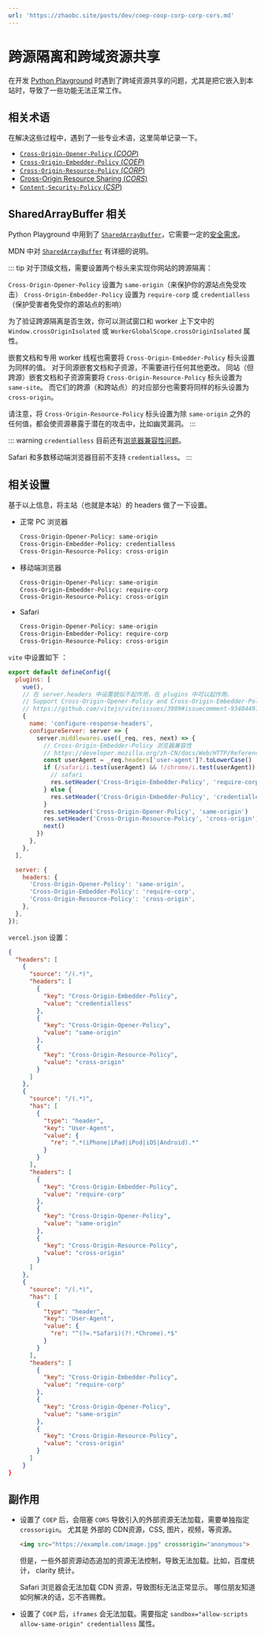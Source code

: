 ```yaml
---
url: 'https://zhaobc.site/posts/dev/coep-coop-corp-corp-cors.md'
---
```

# 跨源隔离和跨域资源共享

在开发 [Python Playground](https://play-py.zhaobc.site) 时遇到了跨域资源共享的问题，尤其是把它嵌入到本站时，导致了一些功能无法正常工作。

## 相关术语

在解决这些过程中，遇到了一些专业术语，这里简单记录一下。

* [`Cross-Origin-Opener-Policy` (*COOP*)](https://developer.mozilla.org/en-US/docs/Web/HTTP/Reference/Headers/Cross-Origin-Opener-Policy)
* [`Cross-Origin-Embedder-Policy` (*COEP*)](https://developer.mozilla.org/zh-CN/docs/Web/HTTP/Reference/Headers/Cross-Origin-Embedder-Policy)
* [`Cross-Origin-Resource-Policy` (*CORP*)](https://developer.mozilla.org/zh-CN/docs/Web/HTTP/Reference/Headers/Cross-Origin-Resource-Policy)
* [Cross-Origin Resource Sharing (*CORS*)](https://developer.mozilla.org/zh-CN/docs/Web/HTTP/Guides/CORS)
* [`Content-Security-Policy` (*CSP*)](https://developer.mozilla.org/zh-CN/docs/Web/HTTP/Guides/CSP)

## SharedArrayBuffer 相关

Python Playground 中用到了 [`SharedArrayBuffer`](https://developer.mozilla.org/zh-CN/docs/Web/JavaScript/Reference/Global_Objects/SharedArrayBuffer)，它需要一定的[安全需求](https://developer.mozilla.org/zh-CN/docs/Web/JavaScript/Reference/Global_Objects/SharedArrayBuffer#%E5%AE%89%E5%85%A8%E9%9C%80%E6%B1%82)。

MDN 中对 [`SharedArrayBuffer`](https://developer.mozilla.org/zh-CN/docs/Web/JavaScript/Reference/Global_Objects/SharedArrayBuffer) 有详细的说明。

::: tip
对于顶级文档，需要设置两个标头来实现你网站的跨源隔离：

`Cross-Origin-Opener-Policy` 设置为 `same-origin`（来保护你的源站点免受攻击）
`Cross-Origin-Embedder-Policy` 设置为 `require-corp` 或 `credentialless`（保护受害者免受你的源站点的影响）

为了验证跨源隔离是否生效，你可以测试窗口和 worker 上下文中的 `Window.crossOriginIsolated` 或 `WorkerGlobalScope.crossOriginIsolated` 属性。

嵌套文档和专用 worker 线程也需要将 `Cross-Origin-Embedder-Policy` 标头设置为同样的值。
对于同源嵌套文档和子资源，不需要进行任何其他更改。
同站（但跨源）嵌套文档和子资源需要将 `Cross-Origin-Resource-Policy` 标头设置为 `same-site`。
而它们的跨源（和跨站点）的对应部分也需要将同样的标头设置为 `cross-origin`。

请注意，将 `Cross-Origin-Resource-Policy` 标头设置为除 `same-origin` 之外的任何值，都会使资源暴露于潜在的攻击中，比如幽灵漏洞。
:::

::: warning
`credentialless` 目前还有[浏览器兼容性问题](https://developer.mozilla.org/zh-CN/docs/Web/HTTP/Reference/Headers/Cross-Origin-Embedder-Policy#%E6%B5%8F%E8%A7%88%E5%99%A8%E5%85%BC%E5%AE%B9%E6%80%A7)。

Safari 和多数移动端浏览器目前不支持 `credentialless`。
:::

## 相关设置

基于以上信息，将主站（也就是本站）的 headers 做了一下设置。

* 正常 PC 浏览器

  ```txt
  Cross-Origin-Opener-Policy: same-origin
  Cross-Origin-Embedder-Policy: credentialless
  Cross-Origin-Resource-Policy: cross-origin
  ```

* 移动端浏览器

  ```txt
  Cross-Origin-Opener-Policy: same-origin
  Cross-Origin-Embedder-Policy: require-corp
  Cross-Origin-Resource-Policy: cross-origin
  ```

* Safari

  ```txt
  Cross-Origin-Opener-Policy: same-origin
  Cross-Origin-Embedder-Policy: require-corp
  Cross-Origin-Resource-Policy: cross-origin
  ```

`vite` 中设置如下 ：

```js
export default defineConfig({
  plugins: [
    vue(),
    // 在 server.headers 中设置貌似不起作用，在 plugins 中可以起作用。
    // Support Cross-Origin-Opener-Policy and Cross-Origin-Embedder-Policy on dev server
    // https://github.com/vitejs/vite/issues/3909#issuecomment-934044912
    {
      name: 'configure-response-headers',
      configureServer: server => {
        server.middlewares.use((_req, res, next) => {
          // Cross-Origin-Embedder-Policy 浏览器兼容性
          // https://developer.mozilla.org/zh-CN/docs/Web/HTTP/Reference/Headers/Cross-Origin-Embedder-Policy#%E6%B5%8F%E8%A7%88%E5%99%A8%E5%85%BC%E5%AE%B9%E6%80%A7
          const userAgent = _req.headers['user-agent']?.toLowerCase() || ''
          if (/safari/i.test(userAgent) && !/chrome/i.test(userAgent)) {
            // safari
            res.setHeader('Cross-Origin-Embedder-Policy', 'require-corp')
          } else {
            res.setHeader('Cross-Origin-Embedder-Policy', 'credentialless')
          }
          res.setHeader('Cross-Origin-Opener-Policy', 'same-origin')
          res.setHeader('Cross-Origin-Resource-Policy', 'cross-origin')
          next()
        })
      },
    },
  ],

  server: {
    headers: {
      'Cross-Origin-Opener-Policy': 'same-origin',
      'Cross-Origin-Embedder-Policy': 'require-corp',
      'Cross-Origin-Resource-Policy': 'cross-origin',
    },
  },
});
```

`vercel.json` 设置：

```json
{
  "headers": [
    {
      "source": "/(.*)",
      "headers": [
        {
          "key": "Cross-Origin-Embedder-Policy",
          "value": "credentialless"
        },
        {
          "key": "Cross-Origin-Opener-Policy",
          "value": "same-origin"
        },
        {
          "key": "Cross-Origin-Resource-Policy",
          "value": "cross-origin"
        }
      ]
    },
    {
      "source": "/(.*)",
      "has": [
        {
          "type": "header",
          "key": "User-Agent",
          "value": {
            "re": ".*(iPhone|iPad|iPod|iOS|Android).*"
          }
        }
      ],
      "headers": [
        {
          "key": "Cross-Origin-Embedder-Policy",
          "value": "require-corp"
        },
        {
          "key": "Cross-Origin-Opener-Policy",
          "value": "same-origin"
        },
        {
          "key": "Cross-Origin-Resource-Policy",
          "value": "cross-origin"
        }
      ]
    },
    {
      "source": "/(.*)",
      "has": [
        {
          "type": "header",
          "key": "User-Agent",
          "value": {
            "re": "^(?=.*Safari)(?!.*Chrome).*$"
          }
        }
      ],
      "headers": [
        {
          "key": "Cross-Origin-Embedder-Policy",
          "value": "require-corp"
        },
        {
          "key": "Cross-Origin-Opener-Policy",
          "value": "same-origin"
        },
        {
          "key": "Cross-Origin-Resource-Policy",
          "value": "cross-origin"
        }
      ]
    }
}
```

## 副作用

* 设置了 `COEP` 后，会阻塞 `CORS` 导致引入的外部资源无法加载，需要单独指定 `crossorigin`。
  尤其是 外部的 CDN资源，CSS, 图片，视频，等资源。

  ```html
  <img src="https://example.com/image.jpg" crossorigin="anonymous">
  ```

  但是，一些外部资源动态追加的资源无法控制，导致无法加载。比如，百度统计， clarity 统计。

  Safari 浏览器会无法加载 CDN 资源，导致图标无法正常显示。
  哪位朋友知道如何解决的话，忘不吝赐教。

* 设置了 `COEP` 后，`iframes` 会无法加载。需要指定 `sandbox="allow-scripts allow-same-origin" credentialless` 属性。
